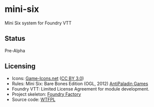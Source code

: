 # mini-six

Mini Six system for Foundry VTT

## Status

Pre-Alpha

## Licensing

* Icons: [Game-Icons.net](https://game-icons.net/) ([CC BY 3.0](http://creativecommons.org/licenses/by/3.0/))
* Rules: Mini Six: Bare Bones Edition (OGL, 2012) [AntiPaladin Games](http://www.antipaladingames.com/)
* Foundry VTT: Limited License Agreement for module development.
* Project skeleton: [Foundry Factory](https://github.com/ghost-fvtt/foundry-factory)
* Source code: [WTFPL](http://www.wtfpl.net/)

